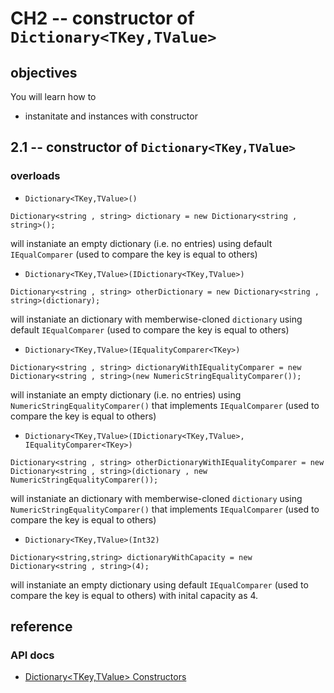 # CH2 -- constructor of `Dictionary<TKey,TValue>`
## objectives
You will learn how to

+ instanitate and instances with constructor

## 2.1 -- constructor of `Dictionary<TKey,TValue>`
### overloads
+ `Dictionary<TKey,TValue>()`

```
Dictionary<string , string> dictionary = new Dictionary<string , string>();
```
  
will instaniate an empty dictionary (i.e. no entries) using default `IEqualComparer` (used to compare the key is equal to others) 

+ `Dictionary<TKey,TValue>(IDictionary<TKey,TValue>)`

```
Dictionary<string , string> otherDictionary = new Dictionary<string , string>(dictionary);
```

will instaniate an dictionary with memberwise-cloned `dictionary` using default `IEqualComparer` (used to compare the key is equal to others) 

+ `Dictionary<TKey,TValue>(IEqualityComparer<TKey>)`

```
Dictionary<string , string> dictionaryWithIEqualityComparer = new Dictionary<string , string>(new NumericStringEqualityComparer());
```

will instaniate an empty dictionary (i.e. no entries) using `NumericStringEqualityComparer()` that implements `IEqualComparer` (used to compare the key is equal to others) 

+ `Dictionary<TKey,TValue>(IDictionary<TKey,TValue>, IEqualityComparer<TKey>)`

```
Dictionary<string , string> otherDictionaryWithIEqualityComparer = new Dictionary<string , string>(dictionary , new NumericStringEqualityComparer());
```

will instaniate an dictionary with memberwise-cloned `dictionary` using `NumericStringEqualityComparer()` that implements `IEqualComparer` (used to compare the key is equal to others) 

+ `Dictionary<TKey,TValue>(Int32)`

```
Dictionary<string,string> dictionaryWithCapacity = new Dictionary<string , string>(4);
```

will instaniate an empty dictionary using default `IEqualComparer` (used to compare the key is equal to others) with inital capacity as 4.

## reference
### API docs
+ [Dictionary<TKey,TValue> Constructors](https://learn.microsoft.com/en-us/dotnet/api/system.collections.generic.dictionary-2.-ctor?view=net-8.0)
